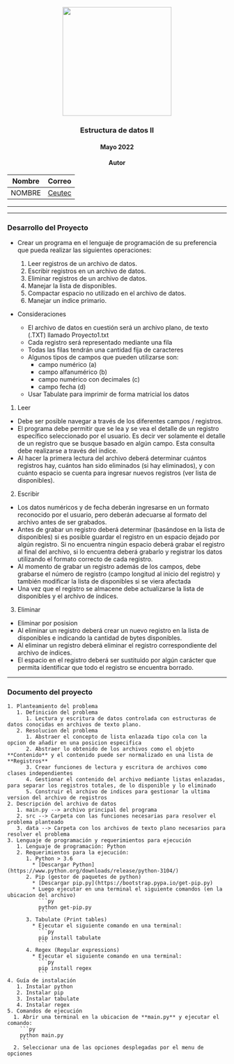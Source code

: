 <div align="center">

<img src="https://upload.wikimedia.org/wikipedia/commons/thumb/8/8d/CEUTEC_HONDURAS.png/1200px-CEUTEC_HONDURAS.png" style="width:250px"> </img>

<!-- Encabezado -->
### Estructura de datos II
#### Mayo 2022
#### Autor 

| Nombre | Correo |
|:-------:|:-----:|
| NOMBRE | [Ceutec](mailto:example@email.com) |

</div>

_____
_____
### Desarrollo del Proyecto
* Crear un programa en el lenguaje de programación de su preferencia que pueda realizar las siguientes operaciones:
    1. Leer registros de un archivo de datos.
    2. Escribir registros en un archivo de datos.
    3. Eliminar registros de un archivo de datos.
    4. Manejar la lista de disponibles.
    5. Compactar espacio no utilizado en el archivo de datos.
    6. Manejar un índice primario.

* Consideraciones
  * El archivo de datos en cuestión será un archivo plano, de texto (.TXT) llamado Proyecto1.txt
  * Cada registro será representado mediante una fila
  * Todas las filas tendrán una cantidad fija de caracteres
  * Algunos tipos de campos que pueden utilizarse son: 
    * campo numérico (a)
    * campo alfanumérico (b) 
    * campo numérico con decimales (c)
    * campo fecha (d)
  * Usar Tabulate para imprimir de forma matricial los datos

1. Leer
  * Debe ser posible navegar a través de los diferentes campos / registros.
  * El programa debe permitir que se lea y se vea el detalle de un registro específico seleccionado por el usuario. Es decir ver solamente el detalle de un registro que se busque basado en algún campo. Esta consulta debe realizarse a través del índice.
  * Al hacer la primera lectura del archivo deberá determinar cuántos registros hay, cuántos han sido eliminados (si hay eliminados), y con cuánto espacio se cuenta para ingresar nuevos registros (ver lista de disponibles).

2. Escribir
  * Los datos numéricos y de fecha deberán ingresarse en un formato reconocido por el usuario, pero deberán adecuarse al formato del archivo antes de ser grabados.
  * Antes de grabar un registro deberá determinar (basándose en la lista de disponibles) si es posible guardar el registro en un espacio dejado por algún registro. Si no encuentra ningún espacio deberá grabar el registro al final del archivo, si lo encuentra deberá grabarlo y registrar los datos utilizando el formato correcto de cada registro.
  * Al momento de grabar un registro además de los campos, debe grabarse el número de registro (campo longitud al inicio del registro) y también modificar la lista de disponibles si se viera afectada
  * Una vez que el registro se almacene debe actualizarse la lista de disponibles y el archivo de índices.

3. Eliminar 
  * Eliminar por posision
  * Al eliminar un registro deberá crear un nuevo registro en la lista de disponibles e indicando la cantidad de bytes disponibles.
  * Al eliminar un registro deberá eliminar el registro correspondiente del archivo de índices.
  * El espacio en el registro deberá ser sustituido por algún carácter que permita identificar que todo el registro se encuentra borrado. 

_____

### Documento del proyecto 
    1. Planteamiento del problema 
       1. Definición del problema
          1. Lectura y escritura de datos controlada con estructuras de datos conocidas en archivos de texto plano.
       2. Resolucion del problema 
          1. Abstraer el concepto de lista enlazada tipo cola con la opcion de añadir en una posicion especifica
          2. Abstraer lo obtenido de los archivos como el objeto **Contenido** y el contenido puede ser normalizado en una lista de **Registros**
          3. Crear funciones de lectura y escritura de archivos como clases independientes
          4. Gestionar el contenido del archivo mediante listas enlazadas, para separar los registros totales, de lo disponible y lo eliminado
          5. Construir el archivo de indices para gestionar la ultima version del archivo de registros
    2. Descripción del archivo de datos
       1. main.py --> archivo principal del programa
       2. src --> Carpeta con las funciones necesarias para resolver el problema planteado
       3. data --> Carpeta con los archivos de texto plano necesarios para resolver el problema
    3. Lenguaje de programación y requerimientos para ejecución 
       1. Lenguaje de programación: Python
       2. Requerimientos para la ejecución: 
          1. Python > 3.6
            * [Descargar Python](https://www.python.org/downloads/release/python-3104/)
          2. Pip (gestor de paquetes de python)
            * [Descargar pip.py](https://bootstrap.pypa.io/get-pip.py)
            * Luego ejecutar en una terminal el siguiente comandos (en la ubicacion del archivo)
              ```py
              python get-pip.py
              ```
          3. Tabulate (Print tables)
            * Ejecutar el siguiente comando en una terminal:
              ```py
              pip install tabulate
              ```
          4. Regex (Regular expressions)
            * Ejecutar el siguiente comando en una terminal:
              ```py
              pip install regex
              ```
    4. Guía de instalación
       1. Instalar python
       2. Instalar pip 
       3. Instalar tabulate
       4. Instalar regex
    5. Comandos de ejecución
      1. Abrir una terminal en la ubicacion de **main.py** y ejecutar el comando:
        ```py
        python main.py
        ```
      2. Seleccionar una de las opciones desplegadas por el menu de opciones
